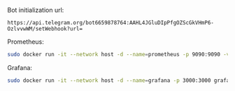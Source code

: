 
Bot initialization url:
``` http request
https://api.telegram.org/bot6659878764:AAHL4JGluDIpPfgOZScGkVHmP6-OzlvvwWM/setWebhook?url=
```

Prometheus:
```sh
sudo docker run -it --network host -d --name=prometheus -p 9090:9090 -v /home/lidarunium/Desktop/AbdullaBot/web/config/prometheus.yaml:/etc/prometheus/prometheus.yaml prom/prometheus --config.file=/etc/prometheus/prometheus.yaml
```
Grafana:
```sh
sudo docker run -it --network host -d --name=grafana -p 3000:3000 grafana/grafana-enterprise
```